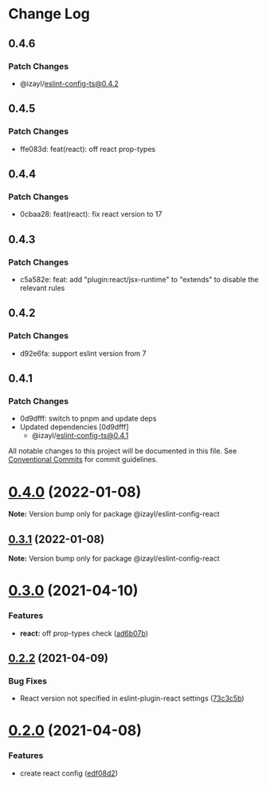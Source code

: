 # Change Log

## 0.4.6

### Patch Changes

- @izayl/eslint-config-ts@0.4.2

## 0.4.5

### Patch Changes

- ffe083d: feat(react): off react prop-types

## 0.4.4

### Patch Changes

- 0cbaa28: feat(react): fix react version to 17

## 0.4.3

### Patch Changes

- c5a582e: feat: add "plugin:react/jsx-runtime" to "extends" to disable the relevant rules

## 0.4.2

### Patch Changes

- d92e6fa: support eslint version from 7

## 0.4.1

### Patch Changes

- 0d9dfff: switch to pnpm and update deps
- Updated dependencies [0d9dfff]
  - @izayl/eslint-config-ts@0.4.1

All notable changes to this project will be documented in this file.
See [Conventional Commits](https://conventionalcommits.org) for commit guidelines.

# [0.4.0](https://github.com/izayl/eslint-config/compare/v0.3.1...v0.4.0) (2022-01-08)

**Note:** Version bump only for package @izayl/eslint-config-react

## [0.3.1](https://github.com/izayl/eslint-config/compare/v0.3.0...v0.3.1) (2022-01-08)

**Note:** Version bump only for package @izayl/eslint-config-react

# [0.3.0](https://github.com/izayl/eslint-config/compare/v0.2.2...v0.3.0) (2021-04-10)

### Features

- **react:** off prop-types check ([ad6b07b](https://github.com/izayl/eslint-config/commit/ad6b07b22c11f31cebd50a9908f3e170c2067ff3))

## [0.2.2](https://github.com/izayl/eslint-config/compare/v0.2.1...v0.2.2) (2021-04-09)

### Bug Fixes

- React version not specified in eslint-plugin-react settings ([73c3c5b](https://github.com/izayl/eslint-config/commit/73c3c5b255aab040e6d6ef0a096a2412b44cebaa))

# [0.2.0](https://github.com/izayl/eslint-config/compare/v0.1.0...v0.2.0) (2021-04-08)

### Features

- create react config ([edf08d2](https://github.com/izayl/eslint-config/commit/edf08d2bc7fcf5d238182a0efd5c5aa2417a044b))

